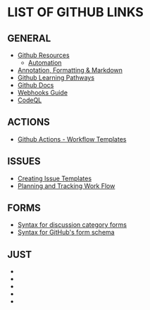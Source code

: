 # LIST OF GITHUB LINKS

## GENERAL
- [Github Resources](https://resources.github.com/)
  - [Automation](https://resources.github.com/learn/pathways/automation/)
- [Annotation, Formatting & Markdown](https://docs.github.com/en/get-started/writing-on-github/getting-started-with-writing-and-formatting-on-github/basic-writing-and-formatting-syntax)
- [Github Learning Pathways](https://resources.github.com/learn/pathways/)
- [Github Docs](https://docs.github.com/en)
- [Webhooks Guide](https://docs.github.com/webhooks/)
- [CodeQL](https://codeql.github.com/docs/codeql-overview/)

## ACTIONS
- [Github Actions - Workflow Templates](https://docs.github.com/en/actions/writing-workflows/using-workflow-templates)

## ISSUES
- [Creating Issue Templates](https://docs.github.com/en/communities/using-templates-to-encourage-useful-issues-and-pull-requests/configuring-issue-templates-for-your-repository)
- [Planning and Tracking Work Flow](https://docs.github.com/en/issues/tracking-your-work-with-issues/configuring-issues/planning-and-tracking-work-for-your-team-or-project)

## FORMS
- [Syntax for discussion category forms](https://docs.github.com/en/discussions/managing-discussions-for-your-community/syntax-for-discussion-category-forms)
- [Syntax for GitHub's form schema](https://docs.github.com/en/communities/using-templates-to-encourage-useful-issues-and-pull-requests/syntax-for-githubs-form-schema)

## JUST
- []()
- []()
- []()
- []()
- []()
